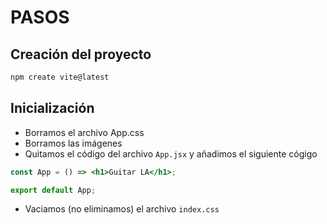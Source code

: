 # PASOS

## Creación del proyecto

```sh
npm create vite@latest
```

## Inicialización

- Borramos el archivo App.css
- Borramos las imágenes
- Quitamos el código del archivo `App.jsx` y añadimos el siguiente cógigo

```jsx
const App = () => <h1>Guitar LA</h1>;

export default App;
```

- Vaciamos (no eliminamos) el archivo `index.css`